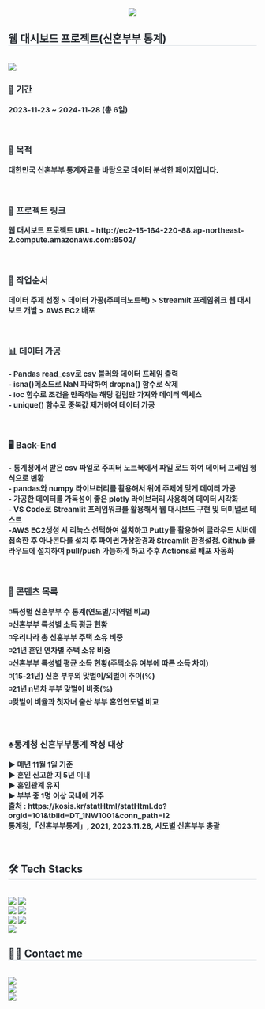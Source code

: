 <div align= "center">
    <img src="https://capsule-render.vercel.app/api?type=waving&color=ecddfe&height=120&text=대한민국%20신혼부부%20통계&animation=&fontColor=ff5500&fontSize=50" />
    </div>
    <div style="text-align: left;"> 
    <h2 style="border-bottom: 1px solid #d8dee4; color: #282d33;"> 웹 대시보드 프로젝트(신혼부부 통계) </h2>  <br>
    <img src="https://github.com/sunyoung-park/web-dashboard-project/assets/51068439/156d242b-6b2d-4e41-997a-98e18c4e3fa8" />
    <div style="font-weight: 700; font-size: 15px; text-align: left; color: #282d33;"> <h3>📅 기간</h3><p>2023-11-23 ~ 2024-11-28 (총 6일)</p><br><h3>📢 목적</h3><p>대한민국 신혼부부 통계자료를 바탕으로 데이터 분석한 페이지입니다.</p><br><h3>📎 프로젝트 링크</h3><p>웹 대시보드 프로젝트 URL - http://ec2-15-164-220-88.ap-northeast-2.compute.amazonaws.com:8502/</p><br><h3>📌 작업순서</h3><p>데이터 주제 선정 > 데이터 가공(주피터노트북) > Streamlit 프레임워크 웹 대시보드 개발 > AWS EC2 배포</p><br><h3>📊 데이터 가공</h3><p>- Pandas read_csv로 csv 불러와 데이터 프레임 출력
<br>- isna()메소드로 NaN 파악하여 dropna() 함수로 삭제
<br>- loc 함수로 조건을 만족하는 해당 컬럼만 가져와 데이터 엑세스
<br>- unique() 함수로 중복값 제거하여 데이터 가공</p><br><h3>🖥️ Back-End</h3><p>- 통계청에서 받은 csv 파일로 주피터 노트북에서 파일 로드 하여 데이터 프레임 형식으로 변환
<br>- pandas와 numpy 라이브러리를 활용해서 위에 주제에 맞게 데이터 가공
<br>- 가공한 데이터를 가독성이 좋은 plotly 라이브러리 사용하여 데이터 시각화
<br>- VS Code로 Streamlit 프레임워크를 활용해서 웹 대시보드 구현 및 터미널로 테스트<br>
-AWS EC2생성 시 리눅스 선택하여 설치하고 Putty를 활용하여 클라우드 서버에 접속한 후 아나콘다를 설치 후 파이썬 가상환경과 Streamlit 환경설정. Github 클라우드에 설치하여 pull/push 가능하게 하고 추후 Actions로 배포 자동화</p><br><h3>📃 콘텐츠 목록</h3><p>◽특성별 신혼부부 수 통계(연도별/지역별 비교)<br>◽신혼부부 특성별 소득 평균 현황<br>◽우리나라 총 신혼부부 주택 소유 비중<br>◽21년 혼인 연차별 주택 소유 비중<br>◽신혼부부 특성별 평균 소득 현황(주택소유 여부에 따른 소득 차이)<br>◽(15-21년) 신혼 부부의 맞벌이/외벌이 추이(%)<br>◽21년 n년차 부부 맞벌이 비중(%)<br>◽맞벌이 비율과 첫자녀 출산 부부 혼인연도별 비교<br></p><br><h3>♣️통계청 신혼부부통계 작성 대상</h3><p>▶ 매년 11월 1일 기준<br>▶ 혼인 신고한 지 5년 이내<br>▶ 혼인관계 유지<br>▶ 부부 중 1명 이상 국내에 거주<br>출처 : https://kosis.kr/statHtml/statHtml.do?orgId=101&tblId=DT_1NW1001&conn_path=I2<br>통계청,「신혼부부통계」, 2021, 2023.11.28, 시도별 신혼부부 총괄</p> <br></div> 
    </div>
    <div style="text-align: left;">
    <h2 style="border-bottom: 1px solid #d8dee4; color: #282d33;"> 🛠️ Tech Stacks </h2> <br> 
    <div style="margin: ; text-align: left;" "text-align: left;"> <img src="https://img.shields.io/badge/streamlit-FF4B4B?style=for-the-badge&logo=streamlit&logoColor=white"> <img src="https://img.shields.io/badge/plotly-3F4F75?style=for-the-badge&logo=plotly&logoColor=white"><br>
      <img src="https://img.shields.io/badge/pandas-150458?style=for-the-badge&logo=****&logoColor=white">
      <img src="https://img.shields.io/badge/numpy-013243?style=for-the-badge&logo=numpy&logoColor=white"><br>   
      <img src="https://img.shields.io/badge/Python-3776AB?style=for-the-badge&logo=Python&logoColor=white">
          <img src="https://img.shields.io/badge/CSS3-1572B6?style=for-the-badge&logo=CSS3&logoColor=white"><br>
          <img src="https://img.shields.io/badge/amazonec2-FF9900?style=for-the-badge&logo=amazonec2&logoColor=black">
          </div>
    </div>
    <div style="text-align: left;">
    <h2 style="border-bottom: 1px solid #d8dee4; color: #282d33;"> 🧑‍💻 Contact me </h2> <br> 
    <div style="text-align: left;"> <a href=https://iced-phone-d56.notion.site/0a50554fbe964614a7e07accc830e788> <img src="https://img.shields.io/badge/Notion-000000?style=for-the-badge&logo=Notion&logoColor=white&link=https://iced-phone-d56.notion.site/0a50554fbe964614a7e07accc830e788"> </a> <br> 
         <a href=https://ruriruriya.tistory.com/> <img src="https://img.shields.io/badge/Tistory-000000?style=for-the-badge&logo=Tistory&logoColor=white&link=https://ruriruriya.tistory.com/"> </a> <br> 
         <a href=mailto:young170627@gmail.com> <img src="https://img.shields.io/badge/Gmail-EA4335?style=for-the-badge&logo=Gmail&logoColor=white&link=mailto:young170627@gmail.com"> </a>
          </div>  <br> 
    <div style="text-align: left;">  </div> 
    </div>
    
